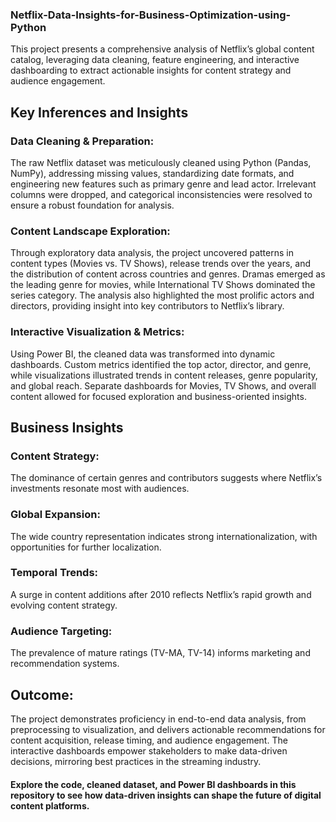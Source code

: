### Netflix-Data-Insights-for-Business-Optimization-using-Python
This project presents a comprehensive analysis of Netflix’s global content catalog, leveraging data cleaning, feature engineering, and interactive dashboarding to extract actionable insights for content strategy and audience engagement.

## Key Inferences and Insights
### Data Cleaning & Preparation:
The raw Netflix dataset was meticulously cleaned using Python (Pandas, NumPy), addressing missing values, standardizing date formats, and engineering new features such as primary genre and lead actor. Irrelevant columns were dropped, and categorical inconsistencies were resolved to ensure a robust foundation for analysis.

### Content Landscape Exploration:
Through exploratory data analysis, the project uncovered patterns in content types (Movies vs. TV Shows), release trends over the years, and the distribution of content across countries and genres. Dramas emerged as the leading genre for movies, while International TV Shows dominated the series category. The analysis also highlighted the most prolific actors and directors, providing insight into key contributors to Netflix’s library.

### Interactive Visualization & Metrics:
Using Power BI, the cleaned data was transformed into dynamic dashboards. Custom metrics identified the top actor, director, and genre, while visualizations illustrated trends in content releases, genre popularity, and global reach. Separate dashboards for Movies, TV Shows, and overall content allowed for focused exploration and business-oriented insights.

## Business Insights

### Content Strategy: 
The dominance of certain genres and contributors suggests where Netflix’s investments resonate most with audiences.

### Global Expansion: 
The wide country representation indicates strong internationalization, with opportunities for further localization.

### Temporal Trends: 
A surge in content additions after 2010 reflects Netflix’s rapid growth and evolving content strategy.

### Audience Targeting: 
The prevalence of mature ratings (TV-MA, TV-14) informs marketing and recommendation systems.

## Outcome:
The project demonstrates proficiency in end-to-end data analysis, from preprocessing to visualization, and delivers actionable recommendations for content acquisition, release timing, and audience engagement. The interactive dashboards empower stakeholders to make data-driven decisions, mirroring best practices in the streaming industry.

#### Explore the code, cleaned dataset, and Power BI dashboards in this repository to see how data-driven insights can shape the future of digital content platforms.
